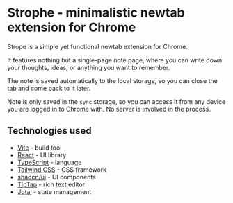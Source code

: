 # Strophe - minimalistic newtab extension for Chrome

Strope is a simple yet functional newtab extension for Chrome.

It features nothing but a single-page note page, where you can write down your thoughts, ideas, or anything you want to remember.

The note is saved automatically to the local storage, so you can close the tab and come back to it later.

Note is only saved in the `sync` storage, so you can access it from any device you are logged in to Chrome with. No server is involved in the process.

## Technologies used

- [Vite](https://vitejs.dev/) - build tool
- [React](https://reactjs.org/) - UI library
- [TypeScript](https://www.typescriptlang.org/) - language
- [Tailwind CSS](https://tailwindcss.com/) - CSS framework
- [shadcn/ui](https://ui.shadcn.com) - UI components
- [TipTap](https://www.tiptap.dev/) - rich text editor
- [Jotai](https://jotai.org/) - state management
